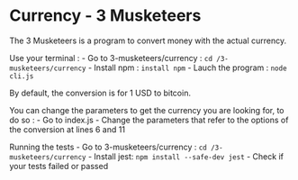 # Currency - 3 Musketeers
The 3 Musketeers is a program to convert money with the actual currency.

Use your terminal :
    - Go to 3-musketeers/currency : ``cd /3-musketeers/currency``
    - Install npm : ``install npm``
    - Lauch the program : ``node cli.js`` 

By default, the conversion is for 1 USD to bitcoin. 

You can change the parameters to get the currency you are looking for, to do so :
    - Go to index.js
    - Change the parameters that refer to the options of the conversion at lines 6 and 11

Running the tests
    - Go to 3-musketeers/currency : ``cd /3-musketeers/currency``
    - Install jest: ``npm install --safe-dev jest``
    - Check if your tests failed or passed
